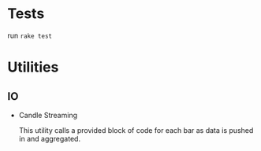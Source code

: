 # Tests
  
  run `rake test`

# Utilities

## IO

* Candle Streaming

    This utility calls a provided block of code for each bar as data is pushed in and aggregated.
